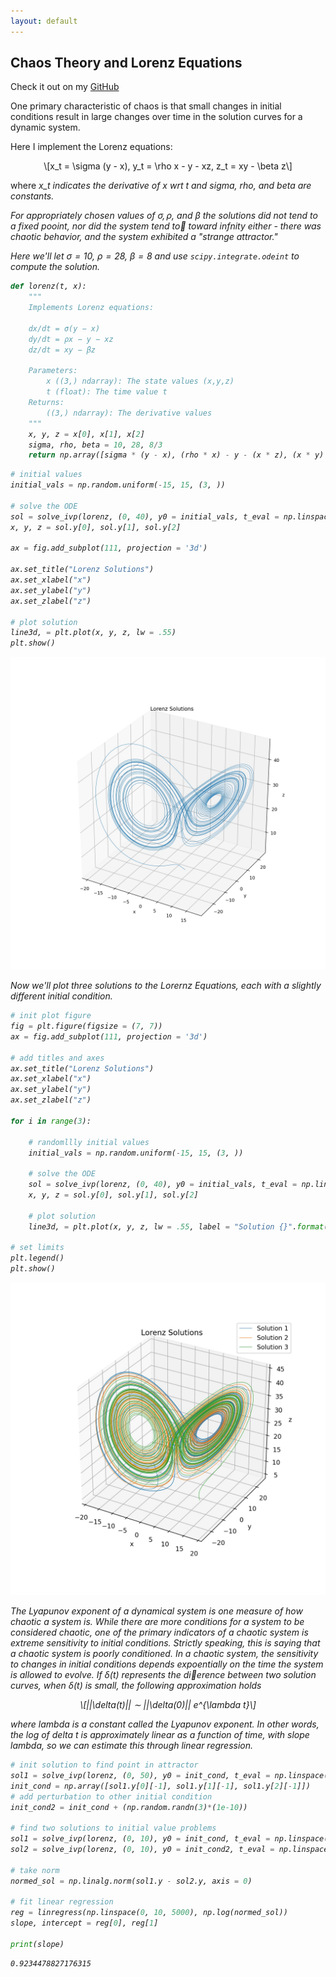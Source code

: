 ```yaml
---
layout: default
---
```


## Chaos Theory and Lorenz Equations

<p>Check it out on my <a href="https://github.com/walkerhughes/chaotic_systems_lorenz">GitHub</a></p>

<script type="text/javascript" async="" src="https://cdnjs.cloudflare.com/ajax/libs/mathjax/2.7.4/MathJax.js?config=TeX-MML-AM_CHTML"></script>  

One primary characteristic of chaos is that small changes in initial conditions result in large changes over time in the solution curves for a dynamic system. 

Here I implement the Lorenz equations: 

<p><span class="math display">\[x_t = \sigma (y - x), y_t = \rho x - y - xz, z_t = xy - \beta z\]</span></p> 

where <i>x_t<i> indicates the derivative of <i>x<i> wrt <i>t<i> and sigma, rho, and beta are constants. 

For appropriately chosen values of $\sigma, \rho,$ and $\beta$ the solutions did not tend to a fixed pooint, nor did the system tend to toward infnity either - there was chaotic behavior, and the system exhibited a "strange attractor."

Here we'll let $\sigma = 10$, $\rho = 28$, $\beta = 8$ and use `scipy.integrate.odeint` to compute the solution.

```python 
def lorenz(t, x):
    """
    Implements Lorenz equations:
    
    dx/dt = σ(y − x)
    dy/dt = ρx − y − xz
    dz/dt = xy − βz
        
    Parameters:
        x ((3,) ndarray): The state values (x,y,z)
        t (float): The time value t
    Returns:
        ((3,) ndarray): The derivative values
    """
    x, y, z = x[0], x[1], x[2]  
    sigma, rho, beta = 10, 28, 8/3 
    return np.array([sigma * (y - x), (rho * x) - y - (x * z), (x * y) - (beta * z)])  
```
```python 
# initial values 
initial_vals = np.random.uniform(-15, 15, (3, ))  

# solve the ODE 
sol = solve_ivp(lorenz, (0, 40), y0 = initial_vals, t_eval = np.linspace(0, 40, 5000))     
x, y, z = sol.y[0], sol.y[1], sol.y[2]  

ax = fig.add_subplot(111, projection = '3d')

ax.set_title("Lorenz Solutions") 
ax.set_xlabel("x")
ax.set_ylabel("y") 
ax.set_zlabel("z")

# plot solution 
line3d, = plt.plot(x, y, z, lw = .55) 
plt.show()
```

<img src="lorenz_1.jpg" width="750" height="500">

Now we'll plot three solutions to the Lorernz Equations, each with a slightly different initial condition. 

```python
# init plot figure 
fig = plt.figure(figsize = (7, 7)) 
ax = fig.add_subplot(111, projection = '3d')

# add titles and axes 
ax.set_title("Lorenz Solutions") 
ax.set_xlabel("x")
ax.set_ylabel("y") 
ax.set_zlabel("z")

for i in range(3): 

    # randomllly initial values 
    initial_vals = np.random.uniform(-15, 15, (3, ))  

    # solve the ODE 
    sol = solve_ivp(lorenz, (0, 40), y0 = initial_vals, t_eval = np.linspace(0, 40, 5000))     
    x, y, z = sol.y[0], sol.y[1], sol.y[2]     
    
    # plot solution
    line3d, = plt.plot(x, y, z, lw = .55, label = "Solution {}".format(i + 1))  

# set limits 
plt.legend() 
plt.show()
```
<img src="lorenz_3.jpg" width="975" height="500">

The Lyapunov exponent of a dynamical system is one measure of how chaotic a system is. While
there are more conditions for a system to be considered chaotic, one of the primary indicators of
a chaotic system is extreme sensitivity to initial conditions. Strictly speaking, this is saying that
a chaotic system is poorly conditioned. In a chaotic system, the sensitivity to changes in initial
conditions depends expoentially on the time the system is allowed to evolve. If δ(t) represents the
dierence between two solution curves, when δ(t) is small, the following approximation holds

<p><span class="math display">\[||\delta(t)|| ∼ ||\delta(0)|| e^{\lambda t}\]</span></p>  

where lambda is a constant called the Lyapunov exponent. In other words, the log of delta <i>t<i> is approximately <i>linear<i> as a function of time, with slope lambda, so we can estimate this through linear regression.

```python
# init solution to find point in attractor 
sol1 = solve_ivp(lorenz, (0, 50), y0 = init_cond, t_eval = np.linspace(0, 10, 5000)) 
init_cond = np.array([sol1.y[0][-1], sol1.y[1][-1], sol1.y[2][-1]]) 
# add perturbation to other initial condition 
init_cond2 = init_cond + (np.random.randn(3)*(1e-10)) 

# find two solutions to initial value problems 
sol1 = solve_ivp(lorenz, (0, 10), y0 = init_cond, t_eval = np.linspace(0, 10, 5000)) 
sol2 = solve_ivp(lorenz, (0, 10), y0 = init_cond2, t_eval = np.linspace(0, 10, 5000)) 

# take norm 
normed_sol = np.linalg.norm(sol1.y - sol2.y, axis = 0)  

# fit linear regression 
reg = linregress(np.linspace(0, 10, 5000), np.log(normed_sol)) 
slope, intercept = reg[0], reg[1] 
 
print(slope) 
```
```
0.9234478827176315
```
